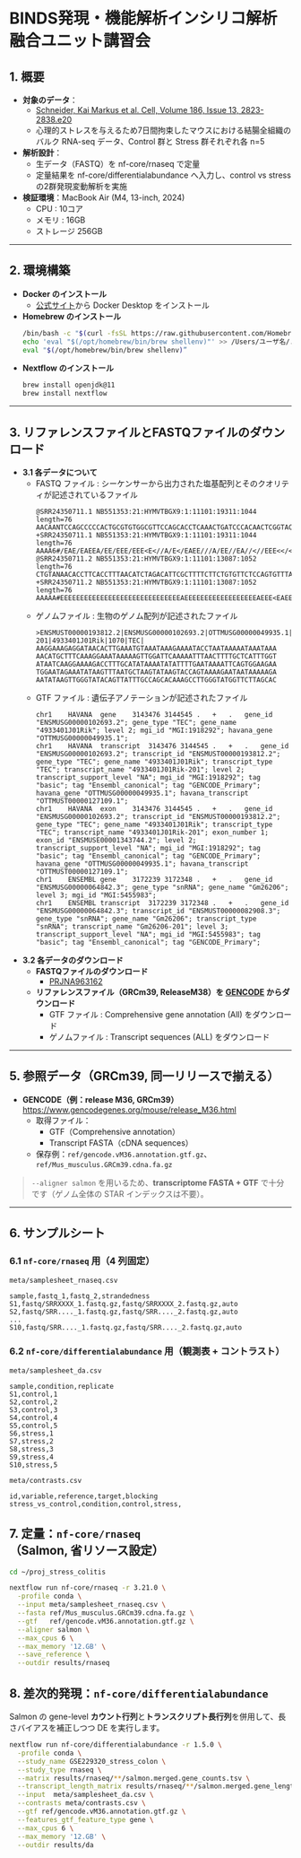 # BINDS発現・機能解析インシリコ解析融合ユニット講習会

## 1. 概要
- **対象のデータ**：
  -  [Schneider, Kai Markus et al. Cell, Volume 186, Issue 13, 2823-2838.e20](https://doi.org/10.1016/j.cell.2023.05.001)
  -  心理的ストレスを与えるため7日間拘束したマウスにおける結腸全組織のバルク RNA-seq データ、Control 群と Stress 群それぞれ各 n=5
- **解析設計**：
  - 生データ（FASTQ）を nf-core/rnaseq で定量
  - 定量結果を nf-core/differentialabundance へ入力し、control vs stress の2群発現変動解析を実施
- **検証環境**：MacBook Air (M4, 13-inch, 2024)
  - CPU : 10コア
  - メモリ : 16GB
  - ストレージ 256GB

---

## 2. 環境構築
- **Docker のインストール**
  - [公式サイト](https://www.docker.com)から Docker Desktop をインストール
- **Homebrew のインストール**
  ```zsh
  /bin/bash -c "$(curl -fsSL https://raw.githubusercontent.com/Homebrew/install/HEAD/install.sh)"
  echo 'eval "$(/opt/homebrew/bin/brew shellenv)"' >> /Users/ユーザ名/.zprofile
  eval "$(/opt/homebrew/bin/brew shellenv)”
  ```
- **Nextflow のインストール**
  ```zsh
  brew install openjdk@11
  brew install nextflow
  ```
---

## 3. リファレンスファイルとFASTQファイルのダウンロード
- **3.1 各データについて**
  - FASTQ ファイル : シーケンサーから出力された塩基配列とそのクオリティが記述されているファイル
    ```
    @SRR24350711.1 NB551353:21:HYMVTBGX9:1:11101:19311:1044 length=76
    AACAANTCCAGCCCCCACTGCGTGTGGCGTTCCAGCACCTCAAACTGATCCCACAACTCGGTACCCCAATCCATGC
    +SRR24350711.1 NB551353:21:HYMVTBGX9:1:11101:19311:1044 length=76
    AAAA6#/EAE/EAEEA/EE/EEE/EEE<E<//A/E</EAEE///A/EE//EA//<//EEE<</<E<<<</6<AAAA
    @SRR24350711.2 NB551353:21:HYMVTBGX9:1:11101:13087:1052 length=76
    CTGTANAACACCTTCACCTTTAACATCTAGACATTCGCTTTTCTTCTGTGTTCTCCAGTGTTTACTGTAATCTCCC
    +SRR24350711.2 NB551353:21:HYMVTBGX9:1:11101:13087:1052 length=76
    AAAAA#EEEEEEEEEEEEEEEEEEEEEEEEEEEEEEAEEEEEEEEEEEEEEEEEEAEEE<EAEEAEEEEEEAEA<<
    ```
  - ゲノムファイル : 生物のゲノム配列が記述されたファイル
    ```
    >ENSMUST00000193812.2|ENSMUSG00000102693.2|OTTMUSG00000049935.1|OTTMUST00000127109.1|4933401J01Rik-201|4933401J01Rik|1070|TEC|
    AAGGAAAGAGGATAACACTTGAAATGTAAATAAAGAAAATACCTAATAAAAATAAATAAA
    AACATGCTTTCAAAGGAAATAAAAAGTTGGATTCAAAAATTTAACTTTTGCTCATTTGGT
    ATAATCAAGGAAAAGACCTTTGCATATAAAATATATTTTGAATAAAATTCAGTGGAAGAA
    TGGAATAGAAATATAAGTTTAATGCTAAGTATAAGTACCAGTAAAAGAATAATAAAAAGA
    AATATAAGTTGGGTATACAGTTATTTGCCAGCACAAAGCCTTGGGTATGGTTCTTAGCAC
    ```
  - GTF ファイル : 遺伝子アノテーションが記述されたファイル
    ```
    chr1	HAVANA	gene	3143476	3144545	.	+	.	gene_id "ENSMUSG00000102693.2"; gene_type "TEC"; gene_name "4933401J01Rik"; level 2; mgi_id "MGI:1918292"; havana_gene "OTTMUSG00000049935.1";
    chr1	HAVANA	transcript	3143476	3144545	.	+	.	gene_id "ENSMUSG00000102693.2"; transcript_id "ENSMUST00000193812.2"; gene_type "TEC"; gene_name "4933401J01Rik"; transcript_type "TEC"; transcript_name "4933401J01Rik-201"; level 2; transcript_support_level "NA"; mgi_id "MGI:1918292"; tag "basic"; tag "Ensembl_canonical"; tag "GENCODE_Primary"; havana_gene "OTTMUSG00000049935.1"; havana_transcript "OTTMUST00000127109.1";
    chr1	HAVANA	exon	3143476	3144545	.	+	.	gene_id "ENSMUSG00000102693.2"; transcript_id "ENSMUST00000193812.2"; gene_type "TEC"; gene_name "4933401J01Rik"; transcript_type "TEC"; transcript_name "4933401J01Rik-201"; exon_number 1; exon_id "ENSMUSE00001343744.2"; level 2; transcript_support_level "NA"; mgi_id "MGI:1918292"; tag "basic"; tag "Ensembl_canonical"; tag "GENCODE_Primary"; havana_gene "OTTMUSG00000049935.1"; havana_transcript "OTTMUST00000127109.1";
    chr1	ENSEMBL	gene	3172239	3172348	.	+	.	gene_id "ENSMUSG00000064842.3"; gene_type "snRNA"; gene_name "Gm26206"; level 3; mgi_id "MGI:5455983";
    chr1	ENSEMBL	transcript	3172239	3172348	.	+	.	gene_id "ENSMUSG00000064842.3"; transcript_id "ENSMUST00000082908.3"; gene_type "snRNA"; gene_name "Gm26206"; transcript_type "snRNA"; transcript_name "Gm26206-201"; level 3; transcript_support_level "NA"; mgi_id "MGI:5455983"; tag "basic"; tag "Ensembl_canonical"; tag "GENCODE_Primary";
    ```
- **3.2 各データのダウンロード**
  - **FASTQファイルのダウンロード**
    - [PRJNA963162](https://www.ncbi.nlm.nih.gov/Traces/study/?acc=PRJNA963162)
  - **リファレンスファイル（GRCm39, ReleaseM38）を [GENCODE](https://www.gencodegenes.org/mouse/) からダウンロード**
    - GTF ファイル : Comprehensive gene annotation (All) をダウンロード
    - ゲノムファイル : Transcript sequences	(ALL) をダウンロード

---

## 5. 参照データ（GRCm39, 同一リリースで揃える）

- **GENCODE（例：release M36, GRCm39）**  
  https://www.gencodegenes.org/mouse/release_M36.html  
  - 取得ファイル：  
    - GTF（Comprehensive annotation）  
    - Transcript FASTA（cDNA sequences）  
  - 保存例：`ref/gencode.vM36.annotation.gtf.gz`、`ref/Mus_musculus.GRCm39.cdna.fa.gz`

> `--aligner salmon` を用いるため、**transcriptome FASTA + GTF** で十分です（ゲノム全体の STAR インデックスは不要）。

---

## 6. サンプルシート

### 6.1 `nf-core/rnaseq` 用（4 列固定）

`meta/samplesheet_rnaseq.csv`
```csv
sample,fastq_1,fastq_2,strandedness
S1,fastq/SRRXXXX_1.fastq.gz,fastq/SRRXXXX_2.fastq.gz,auto
S2,fastq/SRR...._1.fastq.gz,fastq/SRR...._2.fastq.gz,auto
...
S10,fastq/SRR...._1.fastq.gz,fastq/SRR...._2.fastq.gz,auto
```

### 6.2 `nf-core/differentialabundance` 用（観測表 + コントラスト）

`meta/samplesheet_da.csv`
```csv
sample,condition,replicate
S1,control,1
S2,control,2
S3,control,3
S4,control,4
S5,control,5
S6,stress,1
S7,stress,2
S8,stress,3
S9,stress,4
S10,stress,5
```

`meta/contrasts.csv`
```csv
id,variable,reference,target,blocking
stress_vs_control,condition,control,stress,
```

## 7. 定量：`nf-core/rnaseq`（Salmon, 省リソース設定）

```bash
cd ~/proj_stress_colitis

nextflow run nf-core/rnaseq -r 3.21.0 \
  -profile conda \
  --input meta/samplesheet_rnaseq.csv \
  --fasta ref/Mus_musculus.GRCm39.cdna.fa.gz \
  --gtf   ref/gencode.vM36.annotation.gtf.gz \
  --aligner salmon \
  --max_cpus 6 \
  --max_memory '12.GB' \
  --save_reference \
  --outdir results/rnaseq
```

## 8. 差次的発現：`nf-core/differentialabundance`

Salmon の gene-level **カウント行列**と**トランスクリプト長行列**を併用して、長さバイアスを補正しつつ DE を実行します。

```bash
nextflow run nf-core/differentialabundance -r 1.5.0 \
  -profile conda \
  --study_name GSE229320_stress_colon \
  --study_type rnaseq \
  --matrix results/rnaseq/**/salmon.merged.gene_counts.tsv \
  --transcript_length_matrix results/rnaseq/**/salmon.merged.gene_lengths.tsv \
  --input  meta/samplesheet_da.csv \
  --contrasts meta/contrasts.csv \
  --gtf ref/gencode.vM36.annotation.gtf.gz \
  --features_gtf_feature_type gene \
  --max_cpus 6 \
  --max_memory '12.GB' \
  --outdir results/da
